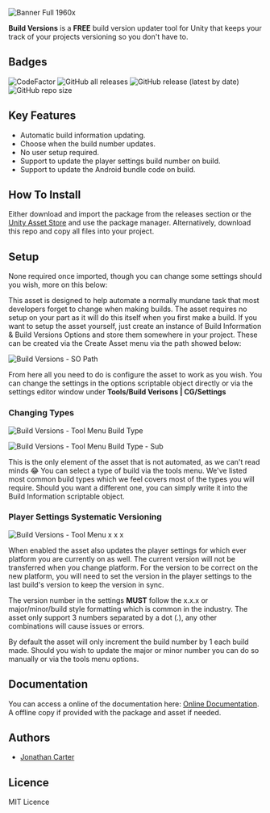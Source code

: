 ![Banner Full 1960x](https://github.com/CarterGames/BuildVersions/assets/33253710/cc6140ef-70b9-4f70-9748-f4f91850f124)


<b>Build Versions</b> is a <b>FREE</b> build version updater tool for Unity that keeps your track of your projects versioning so you don't have to. 

## Badges
![CodeFactor](https://www.codefactor.io/repository/github/cartergames/BuildVersions/badge?style=for-the-badge)
![GitHub all releases](https://img.shields.io/github/downloads/CarterGames/BuildVersions/total?style=for-the-badge)
![GitHub release (latest by date)](https://img.shields.io/github/v/release/CarterGames/BuildVersions?style=for-the-badge)
![GitHub repo size](https://img.shields.io/github/repo-size/CarterGames/BuildVersions?style=for-the-badge)

## Key Features
- Automatic build information updating.
- Choose when the build number updates.
- No user setup required.
- Support to update the player settings build number on build.
- Support to update the Android bundle code on build.

## How To Install
Either download and import the package from the releases section or the <a href="https://assetstore.unity.com/packages/tools/utilities/build-versions-cg-205184">Unity Asset Store</a> and use the package manager. Alternatively, download this repo and copy all files into your project. 

## Setup
None required once imported, though you can change some settings should you wish, more on this below:

This asset is designed to help automate a normally mundane task that most developers forget to change when making builds. The asset requires no setup on your part as it will do this itself when you first make a build. If you want to setup the asset yourself, just create an instance of Build Information & Build Versions Options and store them somewhere in your project. These can be created via the Create Asset menu via the path showed below:

![Build Versions - SO Path](https://user-images.githubusercontent.com/33253710/154333356-804a1fe1-d763-4f93-84c1-1b0c2406c6e9.png)

From here all you need to do is configure the asset to work as you wish. You can change the settings in the options scriptable object directly or via the settings editor window under <b>Tools/Build Verisons | CG/Settings</b>

### Changing Types

![Build Versions - Tool Menu Build Type](https://user-images.githubusercontent.com/33253710/154333394-6eb98a97-b262-4ea7-9833-92ef288835d0.png)

![Build Versions - Tool Menu Build Type - Sub](https://user-images.githubusercontent.com/33253710/154333406-8e5fade2-8e4d-474e-8232-f3326b3b65b5.png)


This is the only element of the asset that is not automated, as we can't read minds 😂 You can select a type of build via the tools menu. We've listed most common build types which we feel covers most of the types you will require. Should you want a different one, you can simply write it into the Build Information scriptable object.

### Player Settings Systematic Versioning

![Build Versions - Tool Menu x x x](https://user-images.githubusercontent.com/33253710/154333445-897da4e7-8b03-4c61-9b12-449e675414a7.png)

When enabled the asset also updates the player settings for which ever platform you are currently on as well. The current version will not be transferred when you change platform. For the version to be correct on the new platform, you will need to set the version in the player settings to the last build's version to keep the version in sync. 

The version number in the settings **MUST** follow the x.x.x or major/minor/build style formatting which is common in the industry. The asset only support 3 numbers separated by a dot (.), any other combinations will cause issues or errors. 

By default the asset will only increment the build number by 1 each build made. Should you wish to update the major or minor number you can do so manually or via the tools menu options.


## Documentation
You can access a online of the documentation here: <a href="https://carter.games/buildversions">Online Documentation</a>. A offline copy if provided with the package and asset if needed. 

## Authors
- <a href="https://github.com/JonathanMCarter">Jonathan Carter</a>

## Licence
MIT Licence
